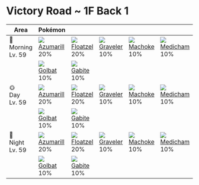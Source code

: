 # Victory Road ~ 1F Back 1

Area                   | Pokémon                        | &nbsp;                        | &nbsp;                        | &nbsp;                       | &nbsp;                        | &nbsp;
---                    | ---                            | ---                           | ---                           | ---                          | ---                           | ---
🌅<br>Morning<br>Lv. 59 | ![][184]<br>[Azumarill]<br>20% | ![][419]<br>[Floatzel]<br>20% | ![][075]<br>[Graveler]<br>10% | ![][067]<br>[Machoke]<br>10% | ![][308]<br>[Medicham]<br>10% | ![][208]<br>[Steelix]<br>10%
&nbsp;                 | ![][042]<br>[Golbat]<br>10%    | ![][444]<br>[Gabite]<br>10%   | &nbsp;                        | &nbsp;                       | &nbsp;                        | &nbsp;
🌞<br>Day<br>Lv. 59     | ![][184]<br>[Azumarill]<br>20% | ![][419]<br>[Floatzel]<br>20% | ![][075]<br>[Graveler]<br>10% | ![][067]<br>[Machoke]<br>10% | ![][308]<br>[Medicham]<br>10% | ![][208]<br>[Steelix]<br>10%
&nbsp;                 | ![][042]<br>[Golbat]<br>10%    | ![][444]<br>[Gabite]<br>10%   | &nbsp;                        | &nbsp;                       | &nbsp;                        | &nbsp;
🌙<br>Night<br>Lv. 59   | ![][184]<br>[Azumarill]<br>20% | ![][419]<br>[Floatzel]<br>20% | ![][075]<br>[Graveler]<br>10% | ![][067]<br>[Machoke]<br>10% | ![][308]<br>[Medicham]<br>10% | ![][208]<br>[Steelix]<br>10%
&nbsp;                 | ![][042]<br>[Golbat]<br>10%    | ![][444]<br>[Gabite]<br>10%   | &nbsp;                        | &nbsp;                       | &nbsp;                        | &nbsp;

[Golbat]: ../../pokemons/042/
[Machoke]: ../../pokemons/067/
[Graveler]: ../../pokemons/075/
[Azumarill]: ../../pokemons/184/
[Steelix]: ../../pokemons/208/
[Medicham]: ../../pokemons/308/
[Floatzel]: ../../pokemons/419/
[Gabite]: ../../pokemons/444/
[042]: ../img/pokemon/042.png
[067]: ../img/pokemon/067.png
[075]: ../img/pokemon/075.png
[184]: ../img/pokemon/184.png
[208]: ../img/pokemon/208.png
[308]: ../img/pokemon/308.png
[419]: ../img/pokemon/419.png
[444]: ../img/pokemon/444.png
